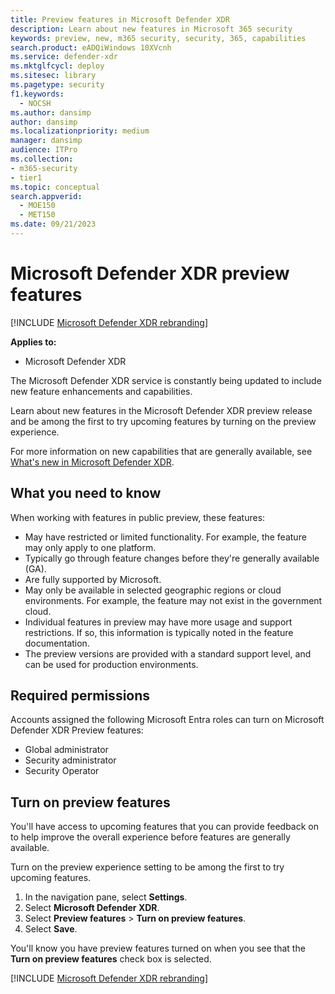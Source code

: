 ```yaml
---
title: Preview features in Microsoft Defender XDR
description: Learn about new features in Microsoft 365 security
keywords: preview, new, m365 security, security, 365, capabilities
search.product: eADQiWindows 10XVcnh
ms.service: defender-xdr
ms.mktglfcycl: deploy
ms.sitesec: library
ms.pagetype: security
f1.keywords: 
  - NOCSH
ms.author: dansimp
author: dansimp
ms.localizationpriority: medium
manager: dansimp
audience: ITPro
ms.collection: 
- m365-security
- tier1
ms.topic: conceptual
search.appverid: 
  - MOE150
  - MET150
ms.date: 09/21/2023
---
```


# Microsoft Defender XDR preview features

[!INCLUDE [Microsoft Defender XDR rebranding](../includes/microsoft-defender.md)]

**Applies to:**
- Microsoft Defender XDR

The Microsoft Defender XDR service is constantly being updated to include new feature enhancements and capabilities.

Learn about new features in the Microsoft Defender XDR preview release and be among the first to try upcoming features by turning on the preview experience.

For more information on new capabilities that are generally available, see [What's new in Microsoft Defender XDR](whats-new.md).

 ## What you need to know

When working with features in public preview, these features:

- May have restricted or limited functionality. For example, the feature may only apply to one platform.
- Typically go through feature changes before they're generally available (GA).
- Are fully supported by Microsoft.
- May only be available in selected geographic regions or cloud environments. For example, the feature may not exist in the government cloud.
- Individual features in preview may have more usage and support restrictions. If so, this information is typically noted in the feature documentation.
- The preview versions are provided with a standard support level, and can be used for production environments. 



## Required permissions

Accounts assigned the following Microsoft Entra roles can turn on Microsoft Defender XDR Preview features:

- Global administrator
- Security administrator
- Security Operator

## Turn on preview features

You'll have access to upcoming features that you can provide feedback on to help improve the overall experience before features are generally available.

Turn on the preview experience setting to be among the first to try upcoming features.

1. In the navigation pane, select **Settings**.
2. Select **Microsoft Defender XDR**.
3. Select **Preview features** > **Turn on preview features**. 
4. Select **Save**.

You'll know you have preview features turned on when you see that the **Turn on preview features** check box is selected. 





[!INCLUDE [Microsoft Defender XDR rebranding](../../includes/defender-m3d-techcommunity.md)]
